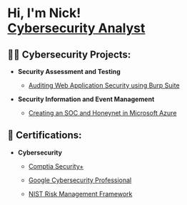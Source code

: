 <h1>Hi, I'm Nick! 
  <br/><a href="https://www.linkedin.com/in/nk-nava">Cybersecurity Analyst</a>

<h2>👨‍💻 Cybersecurity Projects:</h2>

- <b>Security Assessment and Testing</b>

  - [Auditing Web Application Security using Burp Suite](https://github.com/nicknava1/burpsuite)

- <b>Security Information and Event Management</b>

  - [Creating an SOC and Honeynet in Microsoft Azure](https://github.com/nicknava1/sochoneynet)
    
<h2>📜 Certifications:</h2>

- <b>Cybersecurity</b>

  - [Comptia Security+](https://github.com/nicknava1/Certifications/blob/main/CompTIA%20Security%2B%20ce%20certificate.pdf)
    
  - [Google Cybersecurity Professional](https://github.com/nicknava1/Certifications/blob/main/Google%20Cybersecurity%20Professional.pdf)
    
  - [NIST Risk Management Framework](https://github.com/nicknava1/Certifications/blob/main/NIST%20RMF.pdf)

